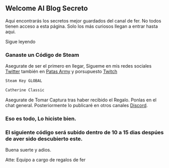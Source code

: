 ## Welcome Al Blog Secreto

Aqui encontrarás los secretos mejor guardados del canal de fer. No todos tienen acceso a esta página. Solo los más curiosos llegan a entrar hasta aqui. 

Sigue leyendo

### Ganaste un Código de Steam

Asegurate de ser el primero en llegar, Sigueme en mis redes sociales [Twitter](https://twitter.com/Fernand_Mich) también en [Patas Army](https://www.facebook.com/groups/267029784370517) y porsupuesto [Twitch](https://www.twitch.tv/fernandmich)

```markdown
Steam Key GLOBAL

Catherine Classic


```

Asegurate de Tomar Captura tras haber recibido el Regalo. Ponlas en el chat general. Posteriormente lo publicaré en otros canales [Discord](https://discord.gg/MF3vypB).

### Eso es todo, Lo hiciste bien. 

### El siguiente código será subido dentro de 10 a 15 dias despúes de aver sido descubierto este.

Buena suerte y adios.

Atte: Equipo a cargo de regalos de fer

